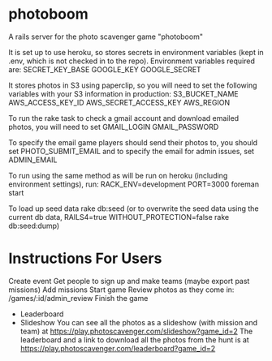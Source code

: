 photoboom
=========

A rails server for the photo scavenger game "photoboom"

It is set up to use heroku, so stores secrets in environment variables (kept in .env, which is not checked in to the repo).  Environment variables required are:
SECRET_KEY_BASE
GOOGLE_KEY
GOOGLE_SECRET

It stores photos in S3 using paperclip, so you will need to set the following variables with your S3 information in production:
S3_BUCKET_NAME
AWS_ACCESS_KEY_ID
AWS_SECRET_ACCESS_KEY
AWS_REGION

To run the rake task to check a gmail account and download emailed photos, you will need to set
GMAIL_LOGIN
GMAIL_PASSWORD

To specify the email game players should send their photos to, you should set
PHOTO_SUBMIT_EMAIL
and to specify the email for admin issues, set
ADMIN_EMAIL

To run using the same method as will be run on heroku (including environment settings), run:
RACK_ENV=development PORT=3000 foreman start

To load up seed data
rake db:seed
(or to overwrite the seed data using the current db data, RAILS4=true WITHOUT_PROTECTION=false rake db:seed:dump)

Instructions For Users
======================
Create event
Get people to sign up and make teams
(maybe export past missions)
Add missions
Start game
Review photos as they come in: /games/:id/admin_review
Finish the game
* Leaderboard
* Slideshow
You can see all the photos as a slideshow (with mission and team) at https://play.photoscavenger.com/slideshow?game_id=2
The leaderboard and a link to download all the photos from the hunt is at https://play.photoscavenger.com/leaderboard?game_id=2
